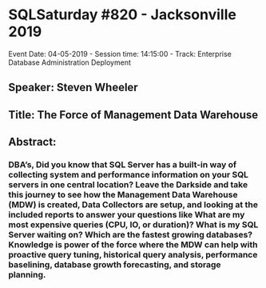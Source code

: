 # SQLSaturday #820 - Jacksonville 2019
Event Date: 04-05-2019 - Session time: 14:15:00 - Track: Enterprise Database Administration  Deployment
## Speaker: Steven Wheeler
## Title: The Force of Management Data Warehouse
## Abstract:
### DBA’s, Did you know that SQL Server has a built-in way of collecting system and performance information on your SQL servers in one central location? Leave the Darkside and take this journey to see how the Management Data Warehouse (MDW) is created, Data Collectors are setup, and looking at the included reports to answer your questions like What are my most expensive queries (CPU, IO, or duration)? What is my SQL Server waiting on? Which are the fastest growing databases? Knowledge is power of the force where the MDW can help with proactive query tuning, historical query analysis, performance baselining, database growth forecasting, and storage planning.
